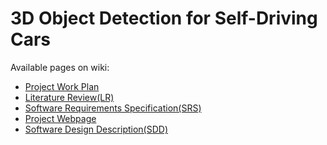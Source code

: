 # 3D Object Detection for Self-Driving Cars

Available pages on wiki:
- [Project Work Plan](https://github.com/CankayaUniversity/ceng-407-408-2020-2021-3D-Object-Detection-for-Self-Driving-Cars/wiki/Project-Work-Plan)
- [Literature Review(LR)](https://github.com/CankayaUniversity/ceng-407-408-2020-2021-3D-Object-Detection-for-Self-Driving-Cars/wiki/Literature-Review(LR))
- [Software Requirements Specification(SRS)](https://github.com/CankayaUniversity/ceng-407-408-2020-2021-3D-Object-Detection-for-Self-Driving-Cars/wiki/Software-Requirement-Specification(SRS))
- [Project Webpage](https://github.com/CankayaUniversity/ceng-407-408-2020-2021-3D-Object-Detection-for-Self-Driving-Cars/wiki/Project-Webpage)
- [Software Design Description(SDD)](https://github.com/CankayaUniversity/ceng-407-408-2020-2021-3D-Object-Detection-for-Self-Driving-Cars/wiki/Software-Design-Description(SDD))



